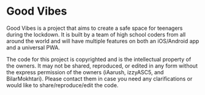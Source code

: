 # Good Vibes
 
 Good Vibes is a project that aims to create a safe space for teenagers during the lockdown. It is built by a team of high school coders from all around the world and will have multiple features on both an iOS/Android app and a universal PWA. 
 
 The code for this project is copyrighted and is the intellectual property of the owners. It may not be shared, reproduced, or edited in any form without the express permission of the owners (iAarush, izzyASC5, and BilarMokhtari). Please contact them in case you need any clarifications or would like to share/reproduce/edit the code.
